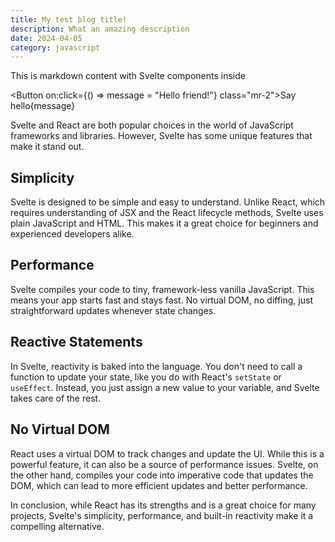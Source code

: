 ```yaml
---
title: My test blog title!
description: What an amazing description
date: 2024-04-05
category: javascript
---
```


<script>
    import Button from '$lib/components/ui/button/button.svelte'

    let message = "";
</script>

This is markdown content with Svelte components inside

<Button on:click={() => message = "Hello friend!"} class="mr-2">Say hello</Button>{message}

Svelte and React are both popular choices in the world of JavaScript frameworks and libraries. However, Svelte has some unique features that make it stand out.

## Simplicity

Svelte is designed to be simple and easy to understand. Unlike React, which requires understanding of JSX and the React lifecycle methods, Svelte uses plain JavaScript and HTML. This makes it a great choice for beginners and experienced developers alike.

## Performance

Svelte compiles your code to tiny, framework-less vanilla JavaScript. This means your app starts fast and stays fast. No virtual DOM, no diffing, just straightforward updates whenever state changes.

## Reactive Statements

In Svelte, reactivity is baked into the language. You don't need to call a function to update your state, like you do with React's `setState` or `useEffect`. Instead, you just assign a new value to your variable, and Svelte takes care of the rest.

## No Virtual DOM

React uses a virtual DOM to track changes and update the UI. While this is a powerful feature, it can also be a source of performance issues. Svelte, on the other hand, compiles your code into imperative code that updates the DOM, which can lead to more efficient updates and better performance.

In conclusion, while React has its strengths and is a great choice for many projects, Svelte's simplicity, performance, and built-in reactivity make it a compelling alternative.
